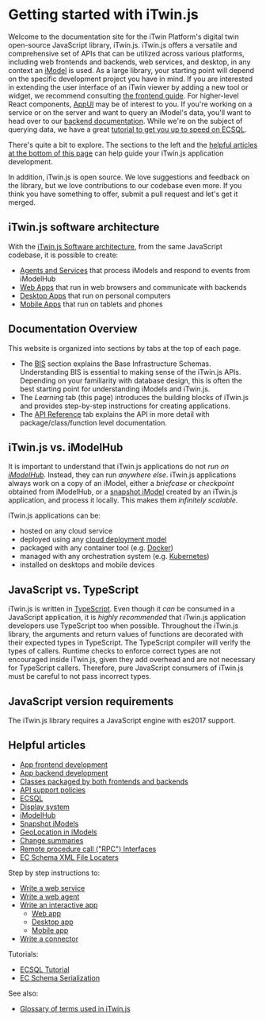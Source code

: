 # Getting started with iTwin.js

Welcome to the documentation site for the iTwin Platform's digital twin open-source JavaScript library, iTwin.js. iTwin.js offers a versatile and comprehensive set of APIs that can be utilized across various platforms, including web frontends and backends, web services, and desktop, in any context an [iModel](./imodels.md) is used. As a large library, your starting point will depend on the specific development project you have in mind. If you are interested in extending the user interface of an iTwin viewer by adding a new tool or widget, we recommend consulting [the frontend guide](./frontend/index). For higher-level React components, [AppUI](../ui/appui/index.md) may be of interest to you. If you're working on a service or on the server and want to query an iModel's data, you'll want to head over to our [backend documentation](./backend/index). While we're on the subject of querying data, we have a great [tutorial to get you up to speed on ECSQL](./ECSQLTutorial/index.md).

There's quite a bit to explore. The sections to the left and the [helpful articles at the bottom of this page](#helpful-articles) can help guide your iTwin.js application development.

In addition, iTwin.js is open source. We love suggestions and feedback on the library, but we love contributions to our codebase even more. If you think you have something to offer, submit a pull request and let's get it merged.

## iTwin.js software architecture

With the [iTwin.js Software architecture](./SoftwareArchitecture.md), from the same JavaScript codebase, it is possible to create:

- [Agents and Services](./SoftwareArchitecture.md#web) that process iModels and respond to events from iModelHub
- [Web Apps](./SoftwareArchitecture.md#web) that run in web browsers and communicate with backends
- [Desktop Apps](./SoftwareArchitecture.md#desktop) that run on personal computers
- [Mobile Apps](./SoftwareArchitecture.md#mobile) that run on tablets and phones

## Documentation Overview

This website is organized into sections by tabs at the top of each page.

- The [BIS](../bis/guide/intro/overview.md) section explains the Base Infrastructure Schemas. Understanding BIS is essential to making sense of the iTwin.js APIs. Depending on your familiarity with database design, this is often the best starting point for understanding iModels and iTwin.js.
- The _Learning_ tab (this page) introduces the building blocks of iTwin.js and provides step-by-step instructions for creating applications.
- The [API Reference](../reference/index.md) tab explains the API in more detail with package/class/function level documentation.

## iTwin.js vs. iModelHub

It is important to understand that iTwin.js applications do not _run on [iModelHub](./iModelHub/index)_. Instead, they can run _anywhere else_. iTwin.js applications always work on a copy of an iModel, either a _briefcase_ or _checkpoint_ obtained from iModelHub, or a [snapshot iModel](./backend/AccessingIModels.md) created by an iTwin.js application, and process it locally. This makes them _infinitely scalable_.

iTwin.js applications can be:

- hosted on any cloud service
- deployed using any [cloud deployment model](https://en.wikipedia.org/wiki/Cloud_computing#Deployment_models)
- packaged with any container tool (e.g. [Docker](https://www.docker.com/))
- managed with any orchestration system (e.g. [Kubernetes](https://kubernetes.io/))
- installed on desktops and mobile devices

## JavaScript vs. TypeScript

iTwin.js is written in [TypeScript](https://www.typescriptlang.org/). Even though it _can_ be consumed in a JavaScript application, it is _highly recommended_ that iTwin.js application developers use TypeScript too when possible. Throughout the iTwin.js library, the arguments and return values of functions are decorated with their expected types in TypeScript. The TypeScript compiler will verify the types of callers. Runtime checks to enforce correct types are not encouraged inside iTwin.js, given they add overhead and are not necessary for TypeScript callers. Therefore, pure JavaScript consumers of iTwin.js must be careful to not pass incorrect types.

## JavaScript version requirements

The iTwin.js library requires a JavaScript engine with es2017 support.

## Helpful articles

- [App frontend development](./frontend/index)
- [App backend development](./backend/index)
- [Classes packaged by both frontends and backends](./common/index)
- [API support policies](./api-support-policies.md)
- [ECSQL](./ECSQL.md)
- [Display system](./display/index.md)
- [iModelHub](./iModelHub/index)
- [Snapshot iModels](./backend/AccessingIModels.md)
- [GeoLocation in iModels](./GeoLocation.md)
- [Change summaries](./ChangeSummaries.md)
- [Remote procedure call ("RPC") Interfaces](./RpcInterface)
- [EC Schema XML File Locaters](./schema-xml-file-locaters.md)

Step by step instructions to:

- [Write a web service](./WriteAWebService.md)
- [Write a web agent](./WriteAWebAgent.md)
- [Write an interactive app](./WriteAnInteractiveApp.md)
  - [Web app](./WriteAnInteractiveWebApp.md)
  - [Desktop app](./WriteAnInteractiveDesktopApp.md)
  - [Mobile app](./WriteAnInteractiveMobileApp.md)
- [Write a connector](./WriteAConnector.md)

Tutorials:

- [ECSQL Tutorial](./ECSQLTutorial/index.md)
- [EC Schema Serialization](./serializing-xml-schemas.md)

See also:

- [Glossary of terms used in iTwin.js](./Glossary)
